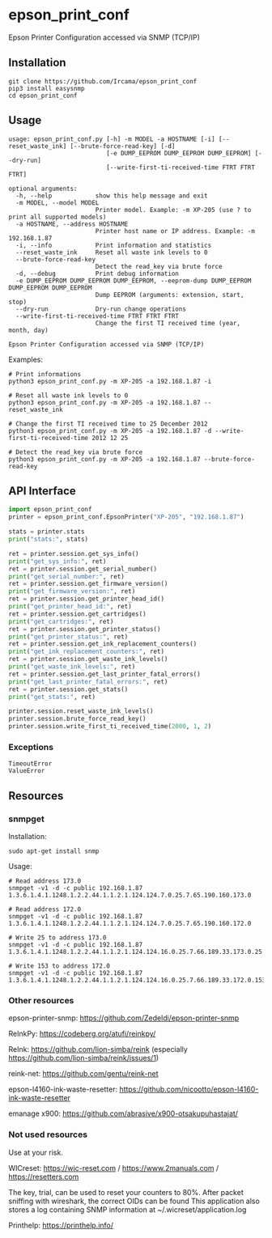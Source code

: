 # epson_print_conf
Epson Printer Configuration accessed via SNMP (TCP/IP)

## Installation

```
git clone https://github.com/Ircama/epson_print_conf
pip3 install easysnmp
cd epson_print_conf
```

## Usage

```
usage: epson_print_conf.py [-h] -m MODEL -a HOSTNAME [-i] [--reset_waste_ink] [--brute-force-read-key] [-d]
                           [-e DUMP_EEPROM DUMP_EEPROM DUMP_EEPROM] [--dry-run]
                           [--write-first-ti-received-time FTRT FTRT FTRT]

optional arguments:
  -h, --help            show this help message and exit
  -m MODEL, --model MODEL
                        Printer model. Example: -m XP-205 (use ? to print all supported models)
  -a HOSTNAME, --address HOSTNAME
                        Printer host name or IP address. Example: -m 192.168.1.87
  -i, --info            Print information and statistics
  --reset_waste_ink     Reset all waste ink levels to 0
  --brute-force-read-key
                        Detect the read_key via brute force
  -d, --debug           Print debug information
  -e DUMP_EEPROM DUMP_EEPROM DUMP_EEPROM, --eeprom-dump DUMP_EEPROM DUMP_EEPROM DUMP_EEPROM
                        Dump EEPROM (arguments: extension, start, stop)
  --dry-run             Dry-run change operations
  --write-first-ti-received-time FTRT FTRT FTRT
                        Change the first TI received time (year, month, day)

Epson Printer Configuration accessed via SNMP (TCP/IP)
```

Examples:

```
# Print informations
python3 epson_print_conf.py -m XP-205 -a 192.168.1.87 -i

# Reset all waste ink levels to 0
python3 epson_print_conf.py -m XP-205 -a 192.168.1.87 --reset_waste_ink

# Change the first TI received time to 25 December 2012
python3 epson_print_conf.py -m XP-205 -a 192.168.1.87 -d --write-first-ti-received-time 2012 12 25

# Detect the read_key via brute force
python3 epson_print_conf.py -m XP-205 -a 192.168.1.87 --brute-force-read-key
```

## API Interface

```python
import epson_print_conf
printer = epson_print_conf.EpsonPrinter("XP-205", "192.168.1.87")

stats = printer.stats
print("stats:", stats)

ret = printer.session.get_sys_info()
print("get_sys_info:", ret)
ret = printer.session.get_serial_number()
print("get_serial_number:", ret)
ret = printer.session.get_firmware_version()
print("get_firmware_version:", ret)
ret = printer.session.get_printer_head_id()
print("get_printer_head_id:", ret)
ret = printer.session.get_cartridges()
print("get_cartridges:", ret)
ret = printer.session.get_printer_status()
print("get_printer_status:", ret)
ret = printer.session.get_ink_replacement_counters()
print("get_ink_replacement_counters:", ret)
ret = printer.session.get_waste_ink_levels()
print("get_waste_ink_levels:", ret)
ret = printer.session.get_last_printer_fatal_errors()
print("get_last_printer_fatal_errors:", ret)
ret = printer.session.get_stats()
print("get_stats:", ret)

printer.session.reset_waste_ink_levels()
printer.session.brute_force_read_key()
printer.session.write_first_ti_received_time(2000, 1, 2)
```

### Exceptions

```
TimeoutError
ValueError
```

## Resources

### snmpget

Installation:

```
sudo apt-get install snmp
```

Usage:

```
# Read address 173.0
snmpget -v1 -d -c public 192.168.1.87 1.3.6.1.4.1.1248.1.2.2.44.1.1.2.1.124.124.7.0.25.7.65.190.160.173.0

# Read address 172.0
snmpget -v1 -d -c public 192.168.1.87 1.3.6.1.4.1.1248.1.2.2.44.1.1.2.1.124.124.7.0.25.7.65.190.160.172.0

# Write 25 to address 173.0
snmpget -v1 -d -c public 192.168.1.87 1.3.6.1.4.1.1248.1.2.2.44.1.1.2.1.124.124.16.0.25.7.66.189.33.173.0.25.88.98.108.98.117.112.99.106

# Write 153 to address 172.0
snmpget -v1 -d -c public 192.168.1.87 1.3.6.1.4.1.1248.1.2.2.44.1.1.2.1.124.124.16.0.25.7.66.189.33.172.0.153.88.98.108.98.117.112.99.106
```

### Other resources

epson-printer-snmp: https://github.com/Zedeldi/epson-printer-snmp

ReInkPy: https://codeberg.org/atufi/reinkpy/

ReInk: https://github.com/lion-simba/reink (especially https://github.com/lion-simba/reink/issues/1)

reink-net: https://github.com/gentu/reink-net

epson-l4160-ink-waste-resetter: https://github.com/nicootto/epson-l4160-ink-waste-resetter

emanage x900: https://github.com/abrasive/x900-otsakupuhastajat/

### Not used resources

Use at your risk.

WICreset: https://wic-reset.com / https://www.2manuals.com / https://resetters.com

The key, trial, can be used to reset your counters to 80%. After packet sniffing with wireshark, the correct OIDs can be found
This application also stores a log containing SNMP information at ~/.wicreset/application.log

Printhelp: https://printhelp.info/

